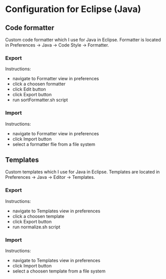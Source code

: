 # Configuration for Eclipse (Java) #

## Code formatter ##
Custom code formatter which I use for Java in Eclipse. Formatter is located in Preferences -> Java -> Code Style ->  Formatter.

### Export ###
Instructions:
- navigate to Formatter view in preferences
- click a choosen formatter
- click Edit button
- click Export button
- run sortFormatter.sh script

### Import ###
Instructions:
- navigate to Formatter view in preferences
- click Import button
- select a formatter flie from a file system

## Templates ##
Custom templates which I use for Java in Eclipse. Templates are located in Preferences -> Java -> Editor ->  Templates.

### Export ###
Instructions:
- navigate to Templates view in preferences
- click a choosen template
- click Export button
- run normalize.sh script

### Import ###
Instructions:
- navigate to Templates view in preferences
- click Import button
- select a choosen template from a file system
